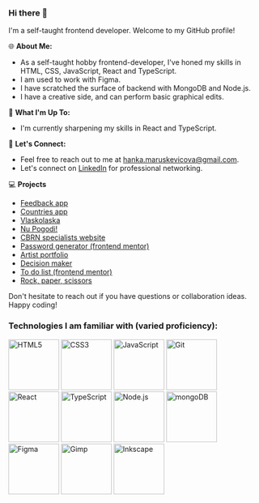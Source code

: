 ### Hi there 👋

I'm a self-taught frontend developer. Welcome to my GitHub profile!

🌐 **About Me:**
- As a self-taught hobby frontend-developer, I've honed my skills in HTML, CSS, JavaScript, React and TypeScript.
- I am used to work with Figma.
- I have scratched the surface of backend with MongoDB and Node.js.
- I have a creative side, and can perform basic graphical edits.

🚀 **What I'm Up To:**
- I'm currently sharpening my skills in React and TypeScript.

💬 **Let's Connect:**
- Feel free to reach out to me at [hanka.maruskevicova@gmail.com](hanka.maruskevicova@gmail.com).
- Let's connect on [LinkedIn](https://www.linkedin.com/in/hana-maruškevičová-11287127b/) for professional networking.

💻 **Projects**
  - [Feedback app](https://fm-feedback.netlify.app/)
  - [Countries app](https://where-countries.netlify.app/)
  - [Vlaskolaska](https://vlaskolaska.cz/)
  - [Nu Pogodi!](https://hanka8.github.io/Nu-pogodi/)
  - [CBRN specialists website](https://maacaa0.github.io/31-hana-maca-final/)
  - [Password generator (frontend mentor)](https://hanka8.github.io/FM-Password-generator/)
  - [Artist portfolio](https://hanka8.github.io/NelaMarus/)
  - [Decision maker](https://hanka8.github.io/Jen_tak_pro_radost/)
  - [To do list (frontend mentor)](https://hanka8.github.io/FM--TODO/)
  - [Rock, paper, scissors](https://hanka8.github.io/RockPaperScissors_FM/)
  

Don't hesitate to reach out if you have questions or collaboration ideas. Happy coding!


### Technologies I am familiar with (varied proficiency):

<div display="flex">
  <img src="https://cdn.jsdelivr.net/gh/devicons/devicon/icons/html5/html5-original-wordmark.svg" alt="HTML5" width="100">
  <img src="https://cdn.jsdelivr.net/gh/devicons/devicon/icons/css3/css3-original-wordmark.svg" alt="CSS3" width="100">
  <img src="https://cdn.jsdelivr.net/gh/devicons/devicon/icons/javascript/javascript-original.svg" alt="JavaScript" width="100">
  <img src="https://cdn.jsdelivr.net/gh/devicons/devicon/icons/git/git-original.svg" alt="Git" width="100">
</div>
<div display="flex">
  <img src="https://upload.wikimedia.org/wikipedia/commons/thumb/a/a7/React-icon.svg/1200px-React-icon.svg.png" alt="React" width="100">
  <img src="https://cdn.iconscout.com/icon/free/png-256/free-typescript-1174965.png?f=webp" alt="TypeScript" width="100">
  <img src="https://cdn.jsdelivr.net/gh/devicons/devicon/icons/nodejs/nodejs-original.svg" alt="Node.js" width="100">
  <img src="https://cdn.jsdelivr.net/gh/devicons/devicon/icons/mongodb/mongodb-original-wordmark.svg" alt="mongoDB" width="100">
</div>
<div display="flex">
  <img src="https://cdn.jsdelivr.net/gh/devicons/devicon/icons/figma/figma-original.svg" alt="Figma" width="100">
  <img src="https://cdn.jsdelivr.net/gh/devicons/devicon/icons/gimp/gimp-original.svg" alt="Gimp" width="100">
  <img src="https://cdn.jsdelivr.net/gh/devicons/devicon/icons/inkscape/inkscape-original.svg" alt="Inkscape" width="100">
</div>





